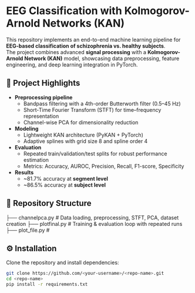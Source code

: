 # EEG Classification with Kolmogorov-Arnold Networks (KAN)

This repository implements an end-to-end machine learning pipeline for **EEG-based classification of schizophrenia vs. healthy subjects**.  
The project combines advanced **signal processing** with a **Kolmogorov-Arnold Network (KAN)** model, showcasing data preprocessing, feature engineering, and deep learning integration in PyTorch.


## 🚀 Project Highlights
- **Preprocessing pipeline**  
  - Bandpass filtering with a 4th-order Butterworth filter (0.5–45 Hz)  
  - Short-Time Fourier Transform (STFT) for time–frequency representation  
  - Channel-wise PCA for dimensionality reduction  
- **Modeling**  
  - Lightweight KAN architecture (PyKAN + PyTorch)  
  - Adaptive splines with grid size 8 and spline order 4  
- **Evaluation**  
  - Repeated train/validation/test splits for robust performance estimation  
  - Metrics: Accuracy, AUROC, Precision, Recall, F1-score, Specificity  
- **Results**  
  - ~81.7% accuracy at **segment level**  
  - ~86.5% accuracy at **subject level**


## 📂 Repository Structure
├── channelpca.py # Data loading, preprocessing, STFT, PCA, dataset creation
├── plotfinal.py # Training & evaluation loop with repeated runs
├── plot_file.py #

## ⚙️ Installation
Clone the repository and install dependencies:

```bash
git clone https://github.com/<your-username>/<repo-name>.git
cd <repo-name>
pip install -r requirements.txt

